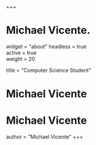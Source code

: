 +++
# Michael Vicente.
widget = "about" 
headless = true  
active = true  
weight = 20 

title = "Computer Science Student"

# Michael Vicente
# Michael Vicente
author = "Michael Vicente"
+++
